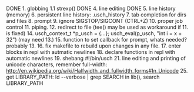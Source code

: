 DONE 1. globbing
 1.1 strexp()
DONE 4. line editing
DONE 5. line history (memory)
6. persistent line history: .usch_history
7. tab completion for dirs and files
8. prompt
9. ignore SIGSTOP/SIGCONT (CTRL+Z)
10. proper job control
11. piping.
12. redirect to file (tee() may be used as workaround if 11. is fixed)
14. usch_context_t *p_usch = {...}; usch_eval(p_usch, "int i = x + 32") (may need 13.)
15. function to set callback for prompt, whats needed? probably 13.
16. fix makefile to rebuild upon changes in any file.
17. enter blocks in repl with autmatic newlines
18. declare functions in repl with automatic newlines
19. shebang #!/bin/usch
21. line editing and printing of unicode characters, remember full-width: http://en.wikipedia.org/wiki/Halfwidth_and_fullwidth_forms#In_Unicode
25. get LIBRARY_PATH: ld --verbose | grep SEARCH
    in lib(), search LIBRARY_PATH
